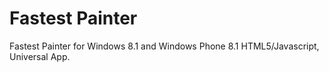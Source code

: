 Fastest Painter
===================

Fastest Painter for Windows 8.1 and Windows Phone 8.1 HTML5/Javascript, Universal App.